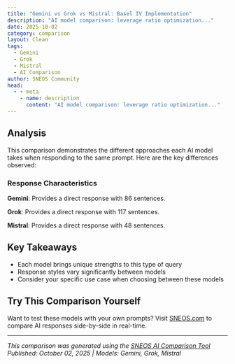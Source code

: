 ```yaml
---
title: "Gemini vs Grok vs Mistral: Basel IV Implementation"
description: "AI model comparison: leverage ratio optimization..."
date: 2025-10-02
category: comparison
layout: Clean
tags:
  - Gemini
  - Grok
  - Mistral
  - AI Comparison
author: SNEOS Community
head:
  - - meta
    - name: description
      content: "AI model comparison: leverage ratio optimization..."
---
```


<ChatComparison
  title="Gemini vs Grok vs Mistral: Basel IV Implementation"
  prompt="leverage ratio optimization"
  :responses='{
    "Gemini": "## Leverage Ratio Optimization: Striking the Right Balance\n\nLeverage ratio optimization is the process of finding the ideal level of debt a company should use to finance its assets and operations.  It involves balancing the benefits of using debt (e.g., lower cost of capital, tax shields) with the risks (e.g., increased financial distress, potential for bankruptcy).  There\u0027s no one-size-fits-all answer, as the optimal leverage ratio depends heavily on the specific industry, company characteristics, and prevailing economic conditions.\n\nHere\u0027s a breakdown of the key aspects:\n\n**1. Understanding Leverage Ratios:**\n\n*   **Definition:** Leverage ratios measure the proportion of a company\u0027s assets financed by debt. Higher ratios indicate greater reliance on debt.\n*   **Common Leverage Ratios:**\n    *   **Debt-to-Equity Ratio:** Total Debt / Shareholder\u0027s Equity.  Measures the amount of debt used to finance assets relative to the amount financed by equity.  A higher ratio indicates higher leverage.\n    *   **Debt-to-Assets Ratio:** Total Debt / Total Assets.  Indicates the proportion of a company\u0027s assets funded by debt. A ratio of 0.5 means half the assets are funded by debt.\n    *   **Equity Multiplier (Financial Leverage):** Total Assets / Shareholder\u0027s Equity.  Shows how many assets are funded by equity. A higher multiplier indicates greater leverage. (Note: It\u0027s mathematically related to the Debt-to-Equity Ratio: Equity Multiplier = 1 \u002B Debt-to-Equity Ratio)\n    *   **Debt-to-Capital Ratio:** Total Debt / (Total Debt \u002B Shareholder\u0027s Equity).  Similar to debt-to-assets, but focuses on the long-term capital structure.\n    *   **Interest Coverage Ratio (Times Interest Earned):** Earnings Before Interest and Taxes (EBIT) / Interest Expense.  Measures a company\u0027s ability to pay its interest expenses from its operating income. A higher ratio indicates a stronger ability to service debt.\n    *   **Fixed Charge Coverage Ratio:** (EBIT \u002B Lease Payments) / (Interest Expense \u002B Lease Payments).  A more comprehensive measure including lease obligations.\n\n**2. Why Optimize Leverage?**\n\n*   **Maximizing Shareholder Value:** The primary goal is to find the leverage level that maximizes the value of the company for its shareholders.\n*   **Reducing Cost of Capital:** Debt is typically cheaper than equity because it carries a lower required rate of return.  Interest payments on debt are also tax-deductible, providing a tax shield.  Optimizing leverage can lower the company\u0027s weighted average cost of capital (WACC).\n*   **Boosting Return on Equity (ROE):**  Debt can magnify returns to shareholders. If the return on assets (ROA) exceeds the cost of debt, leveraging can increase ROE.\n*   **Avoiding Financial Distress:** Excessive debt increases the risk of financial distress and bankruptcy if the company cannot meet its debt obligations.\n*   **Maintaining Financial Flexibility:** Too much debt can limit a company\u0027s ability to invest in new opportunities, weather economic downturns, or take on strategic acquisitions.\n\n**3. Factors Influencing Optimal Leverage:**\n\n*   **Industry Characteristics:** Some industries, like utilities, tend to have higher leverage ratios due to stable cash flows.  Others, like technology, typically have lower leverage due to higher volatility and growth opportunities.\n*   **Company Size and Maturity:** Larger, more mature companies often have better access to debt markets and can handle higher leverage.\n*   **Business Risk:** Companies with stable and predictable earnings can generally handle more debt than companies with volatile earnings.\n*   **Asset Structure:** Companies with a higher proportion of tangible, easily liquidated assets can typically support more debt.\n*   **Growth Opportunities:** Companies with significant growth opportunities may choose to maintain lower leverage to retain financial flexibility for future investments.\n*   **Management\u0027s Risk Tolerance:** Management\u0027s attitude towards risk will influence their preferred level of leverage.\n*   **Tax Rates:** Higher tax rates increase the value of the tax shield provided by debt.\n*   **Interest Rates:** Lower interest rates make debt more attractive.\n*   **Investor Sentiment and Market Conditions:** During economic booms, investors may be more willing to lend money, allowing companies to increase leverage.\n\n**4. How to Optimize Leverage:**\n\n*   **Capital Structure Theory:**\n    *   **Modigliani-Miller Theorem (with Taxes):**  In a perfect world (no taxes, no bankruptcy costs), a company\u0027s value is independent of its capital structure. However, with corporate taxes, the value of the firm increases with leverage due to the tax shield on interest payments.\n    *   **Trade-Off Theory:**  Companies should increase debt until the marginal benefit of the tax shield equals the marginal cost of financial distress.  The optimal capital structure balances these two opposing forces.\n    *   **Pecking Order Theory:** Companies prefer to finance investments with internal funds first, then debt, and finally equity. This is because issuing equity can signal to the market that the company\u0027s stock is overvalued.\n*   **Analyzing Peer Companies:** Examine the leverage ratios of similar companies in the same industry. This can provide a benchmark for what is considered an acceptable level of debt.\n*   **Sensitivity Analysis:**  Model the impact of different leverage levels on key financial metrics, such as earnings per share (EPS), return on equity (ROE), and credit ratings.\n*   **Cost of Capital Analysis:**  Calculate the company\u0027s WACC at different leverage levels. The optimal leverage level is typically the one that minimizes the WACC.\n*   **Scenario Planning:**  Assess the company\u0027s ability to service its debt under different economic scenarios, such as recessions or interest rate increases.\n*   **Credit Rating Agency Considerations:**  Understand the factors that credit rating agencies consider when assigning credit ratings. Maintain a leverage level that will allow the company to maintain a desired credit rating.\n*   **Dividend Policy:**  Consider the impact of debt on the company\u0027s ability to pay dividends.\n\n**5. Tools and Techniques:**\n\n*   **Financial Modeling:**  Developing detailed financial models to simulate the impact of different leverage levels.\n*   **Statistical Analysis:** Using regression analysis to identify the factors that influence a company\u0027s optimal leverage ratio.\n*   **Ratio Analysis:**  Calculating and comparing key leverage ratios over time and to industry benchmarks.\n*   **Discounted Cash Flow (DCF) Analysis:**  Used to value the company at different leverage levels.\n\n**6. Challenges and Considerations:**\n\n*   **Predicting Financial Distress Costs:** Accurately estimating the costs of financial distress is difficult.\n*   **Changing Economic Conditions:** The optimal leverage ratio can change over time as economic conditions change.\n*   **Agency Costs:** Conflicts of interest between shareholders and bondholders can affect capital structure decisions.\n*   **Information Asymmetry:**  Managers may have private information about the company\u0027s prospects that is not available to investors.\n\n**Example:**\n\nImagine a company considers increasing its debt. They need to consider the benefits (tax shield, potential for higher ROE) against the risks (increased interest expense, higher risk of financial distress).\n\n*   **Benefit:** Increasing debt by $1 million at a 5% interest rate would provide a $50,000 interest expense. Assuming a 21% corporate tax rate, the tax shield is $10,500 ($50,000 * 0.21).\n*   **Risk:**  The company needs to ensure it can comfortably cover the $50,000 in annual interest expense. They need to analyze their interest coverage ratio and stress test it against potential downturns in revenue.  Higher leverage also increases the probability of a credit rating downgrade, which could increase future borrowing costs.\n\n**In conclusion,** leverage ratio optimization is a complex process that requires careful consideration of a variety of factors. The optimal level of leverage is not a static number but rather a dynamic target that needs to be adjusted over time in response to changing economic conditions and company circumstances. By carefully weighing the benefits and risks of debt, companies can find the optimal leverage level that maximizes shareholder value and ensures long-term financial stability. It\u0027s important to consult with financial professionals to determine the appropriate strategy for your specific company.\n",
    "Grok": "Leverage ratio optimization is a financial strategy used by individuals, companies, or investors to balance the use of borrowed funds (debt) with equity to maximize returns on investment, minimize risks, and achieve specific financial goals. Leverage ratios measure the extent to which a business or investment relies on debt versus equity to finance its operations or assets. Optimizing these ratios involves finding the right mix of debt and equity to achieve efficiency in cost of capital, profitability, and risk management.\n\nBelow, I\u2019ll explain the concept in detail, including key leverage ratios, the benefits and risks of leverage, and strategies for optimization.\n\n---\n\n### **Key Leverage Ratios**\nLeverage ratios are financial metrics that assess the level of debt in relation to equity or assets. Common leverage ratios include:\n\n1. **Debt-to-Equity Ratio (D/E):**\n   - Formula: Total Debt / Total Equity\n   - Indicates the proportion of debt financing relative to equity financing. A higher ratio means more reliance on debt.\n   - Example: A D/E ratio of 2 means the company has $2 of debt for every $1 of equity.\n\n2. **Debt-to-Assets Ratio (D/A):**\n   - Formula: Total Debt / Total Assets\n   - Measures the percentage of a company\u2019s assets financed by debt. A higher ratio indicates greater financial risk.\n   - Example: A D/A ratio of 0.5 means 50% of the company\u2019s assets are financed by debt.\n\n3. **Interest Coverage Ratio (ICR):**\n   - Formula: Earnings Before Interest and Taxes (EBIT) / Interest Expense\n   - Assesses a company\u2019s ability to pay interest on its debt. A higher ratio indicates better ability to cover interest payments.\n   - Example: An ICR of 5 means the company\u2019s EBIT is 5 times its interest expense.\n\n4. **Equity Multiplier:**\n   - Formula: Total Assets / Total Equity\n   - Reflects the degree of financial leverage. A higher equity multiplier indicates greater use of debt.\n   - Example: An equity multiplier of 3 means that for every $1 of equity, the company has $3 in assets (implying $2 in debt).\n\n---\n\n### **Benefits of Leverage**\nUsing debt as part of a capital structure can provide several advantages when optimized:\n1. **Increased Returns on Equity (ROE):**\n   - Debt can amplify returns on equity if the return on investment (ROI) exceeds the cost of borrowing (interest rate). This is known as the \u0022leverage effect.\u0022\n   - Example: If a company borrows at 5% interest and invests in a project yielding 10%, the extra 5% return boosts equity holders\u2019 profits.\n\n2. **Tax Advantages:**\n   - Interest payments on debt are often tax-deductible, reducing the overall tax burden and lowering the effective cost of debt.\n\n3. **Capital Access:**\n   - Leverage allows companies or investors to access more capital than they could with equity alone, enabling larger investments or growth opportunities.\n\n---\n\n### **Risks of Leverage**\nWhile leverage can enhance returns, it also increases financial risk:\n1. **Higher Financial Risk:**\n   - High leverage means higher fixed interest obligations, which must be paid regardless of profitability. This can lead to financial distress or bankruptcy during downturns.\n\n2. **Volatility in Returns:**\n   - Leverage amplifies both gains and losses. If investments underperform, losses are magnified.\n\n3. **Covenant Restrictions:**\n   - Lenders often impose debt covenants (e.g., maintaining certain leverage ratios), limiting operational flexibility.\n\n4. **Cost of Debt:**\n   - If interest rates rise or creditworthiness declines, the cost of borrowing can increase, straining cash flows.\n\n---\n\n### **What is Leverage Ratio Optimization?**\nLeverage ratio optimization involves determining the ideal balance between debt and equity to achieve specific financial objectives, such as:\n- Maximizing return on equity (ROE) or return on invested capital (ROIC).\n- Minimizing the weighted average cost of capital (WACC).\n- Maintaining financial stability and meeting regulatory or lender requirements.\n- Ensuring sufficient liquidity to cover debt obligations.\n\nThe optimal leverage ratio varies depending on factors like:\n- Industry norms (e.g., capital-intensive industries like utilities often have higher leverage).\n- Company size and growth stage.\n- Risk tolerance of stakeholders.\n- Economic conditions and interest rates.\n- Regulatory constraints (e.g., Basel III requirements for banks).\n\n---\n\n### **Strategies for Leverage Ratio Optimization**\n1. **Analyze Cost of Capital (WACC):**\n   - The Weighted Average Cost of Capital (WACC) is a key factor in leverage optimization. It represents the blended cost of equity and debt.\n   - Formula: WACC = (E/V * Re) \u002B (D/V * Rd * (1-T))\n     - E = Equity, D = Debt, V = Total Capital (E\u002BD), Re = Cost of Equity, Rd = Cost of Debt, T = Tax Rate.\n   - Initially, increasing debt lowers WACC because debt is cheaper than equity (due to tax shields). However, beyond a certain point, excessive debt raises WACC due to increased risk and higher borrowing costs.\n   - Optimization involves finding the debt-equity mix that minimizes WACC.\n\n2. **Assess Risk Tolerance and Cash Flow Stability:**\n   - Companies with stable, predictable cash flows (e.g., utilities) can handle higher leverage because they are more likely to meet debt obligations.\n   - Businesses with volatile earnings (e.g., tech startups) should maintain lower leverage to avoid financial distress.\n\n3. **Benchmark Against Industry Standards:**\n   - Compare leverage ratios with industry peers to ensure competitiveness. For instance, real estate companies often have higher D/E ratios due to the asset-heavy nature of the business, while tech firms may rely more on equity.\n\n4. **Monitor Debt Service Coverage:**\n   - Ensure that earnings are sufficient to cover interest and principal repayments. Target a comfortable interest coverage ratio (e.g., \u003E2) to mitigate default risk.\n\n5. **Incorporate Flexibility in Capital Structure:**\n   - Use a mix of short-term and long-term debt to balance cost and flexibility.\n   - Consider convertible debt or hybrid instruments that can be converted to equity under certain conditions, reducing leverage risk.\n\n6. **Leverage Tax Shields:**\n   - Take advantage of tax deductions on interest payments to lower the effective cost of debt, but avoid over-leveraging just for tax benefits.\n\n7. **Stress Test Scenarios:**\n   - Model the impact of adverse conditions (e.g., rising interest rates, economic downturns) on leverage ratios and debt repayment capacity to ensure sustainability.\n\n8. **Regulatory Compliance:**\n   - For financial institutions, comply with capital adequacy requirements like Basel III, which mandate specific leverage ratios (e.g., Tier 1 capital to total exposure).\n\n---\n\n### **Practical Example: Corporate Leverage Optimization**\nA manufacturing company wants to expand and is considering whether to finance the expansion with debt or equity.\n- Current D/E Ratio: 1.0 (equal debt and equity).\n- Cost of Debt: 6% (after tax).\n- Cost of Equity: 10%.\n- Project Expected Return: 8%.\n\n**Analysis:**\n- If financed with equity, the return (8%) is below the cost of equity (10%), resulting in a loss of value for shareholders.\n- If financed with debt, the return (8%) exceeds the cost of debt (6%), increasing ROE.\n- However, taking on more debt increases the D/E ratio to 1.5, raising financial risk.\n- Optimization: The company could use a mix of 70% debt and 30% equity to balance the benefits of low-cost debt with risk mitigation.\n\n---\n\n### **Challenges in Leverage Ratio Optimization**\n1. **Economic Uncertainty:**\n   - Interest rate fluctuations or recessions can make debt more expensive or harder to service.\n2. **Over-Leveraging:**\n   - Excessive debt can lead to insolvency if cash flows decline.\n3. **Access to Capital:**\n   - Companies with poor credit ratings may face high borrowing costs, making debt less attractive.\n4. **Stakeholder Expectations:**\n   - Shareholders may prefer lower leverage for stability, while management might favor debt for growth.\n\n---\n\n### **Conclusion**\nLeverage ratio optimization is about striking a balance between using debt to enhance returns and managing the associated risks. It requires a deep understanding of a company\u2019s financial position, industry dynamics, and economic environment. Tools like WACC analysis, stress testing, and ratio benchmarking can guide decision-making. Businesses and investors must regularly review and adjust their capital structures to adapt to changing conditions, ensuring long-term sustainability and profitability.\n\nIf you\u2019re looking for a specific application (e.g., optimizing leverage for a personal investment portfolio, a business, or a financial institution), feel free to provide more details!",
    "Mistral": "Leveraging ratio optimization is a critical aspect of financial management, particularly in the context of investment portfolios, corporate finance, and risk management. The leverage ratio is a measure of a company\u0027s or an individual\u0027s financial leverage, typically calculated as the ratio of total debt to equity or total assets. Optimizing this ratio involves finding the right balance between debt and equity to maximize returns while minimizing risk.\n\nHere are some key considerations and strategies for optimizing the leverage ratio:\n\n### 1. **Understanding the Leverage Ratio**\n   - **Debt-to-Equity Ratio**: Total debt divided by total equity.\n   - **Debt-to-Assets Ratio**: Total debt divided by total assets.\n   - **Interest Coverage Ratio**: Earnings before interest and taxes (EBIT) divided by interest expenses.\n\n### 2. **Benefits of Leverage**\n   - **Increased Returns**: Leverage can amplify returns on equity.\n   - **Tax Advantages**: Interest payments on debt are often tax-deductible.\n   - **Operational Flexibility**: Debt financing can provide more flexibility compared to equity financing.\n\n### 3. **Risks of Leverage**\n   - **Financial Distress**: High levels of debt can lead to financial distress and potential bankruptcy.\n   - **Interest Rate Risk**: Fluctuations in interest rates can affect the cost of debt.\n   - **Credit Risk**: Defaulting on debt can have severe consequences.\n\n### 4. **Optimization Strategies**\n   - **Cost of Capital Analysis**: Evaluate the cost of debt versus the cost of equity to determine the optimal mix.\n   - **Risk Management**: Assess the risk tolerance of the entity and ensure that the leverage ratio aligns with this tolerance.\n   - **Cash Flow Analysis**: Ensure that the entity has sufficient cash flow to meet debt obligations.\n   - **Industry Benchmarks**: Compare the leverage ratio with industry averages to ensure it is within a reasonable range.\n   - **Scenario Analysis**: Conduct stress tests and scenario analyses to understand the impact of different economic conditions on the leverage ratio.\n\n### 5. **Mathematical Models**\n   - **Capital Asset Pricing Model (CAPM)**: Used to determine the expected return on equity based on the risk-free rate, market risk premium, and beta.\n   - **Weighted Average Cost of Capital (WACC)**: Calculates the overall cost of capital, taking into account both debt and equity.\n   - **Modigliani-Miller Theorem**: Provides insights into the relationship between a company\u0027s value and its capital structure.\n\n### 6. **Practical Steps**\n   - **Debt Restructuring**: Refinance existing debt to lower interest rates or extend maturities.\n   - **Equity Financing**: Raise additional equity to reduce the debt-to-equity ratio.\n   - **Dividend Policy**: Adjust the dividend policy to retain more earnings and reduce the need for external financing.\n   - **Operational Efficiency**: Improve operational efficiency to increase cash flow and reduce the need for debt.\n\n### 7. **Monitoring and Adjustment**\n   - **Regular Review**: Periodically review the leverage ratio and adjust the capital structure as needed.\n   - **Performance Metrics**: Use key performance indicators (KPIs) to monitor financial health and make timely adjustments.\n   - **Feedback Loop**: Implement a feedback loop to continuously improve the leverage optimization process.\n\n### 8. **Regulatory and Compliance Considerations**\n   - **Regulatory Requirements**: Ensure compliance with regulatory requirements related to leverage ratios, especially in industries like banking and finance.\n   - **Credit Ratings**: Maintain a healthy leverage ratio to preserve credit ratings and access to favorable financing terms.\n\n### Example:\nSuppose a company has total assets of $100 million, total debt of $60 million, and total equity of $40 million. The debt-to-equity ratio is 1.5 (60/40). If the company wants to optimize its leverage ratio, it might consider the following:\n\n1. **Reduce Debt**: Pay down some of the debt to lower the debt-to-equity ratio.\n2. **Increase Equity**: Issue new shares to increase equity and reduce the debt-to-equity ratio.\n3. **Improve Cash Flow**: Implement cost-cutting measures or increase revenue to improve cash flow and reduce the need for debt.\n\nBy carefully balancing these factors, the company can optimize its leverage ratio to achieve a more stable and profitable financial position.\n\nOptimizing the leverage ratio is a dynamic process that requires ongoing evaluation and adjustment based on changing market conditions, financial performance, and strategic goals."
  }'
  published-date="13:24"
/>

## Analysis

This comparison demonstrates the different approaches each AI model takes when responding to the same prompt. Here are the key differences observed:

### Response Characteristics

**Gemini**: Provides a direct response with 86 sentences. 

**Grok**: Provides a direct response with 117 sentences. 

**Mistral**: Provides a direct response with 48 sentences. 

## Key Takeaways

- Each model brings unique strengths to this type of query
- Response styles vary significantly between models
- Consider your specific use case when choosing between these models

## Try This Comparison Yourself

Want to test these models with your own prompts? Visit [SNEOS.com](https://sneos.com) to compare AI responses side-by-side in real-time.

---

*This comparison was generated using the [SNEOS AI Comparison Tool](https://sneos.com)*
*Published: October 02, 2025 | Models: Gemini, Grok, Mistral*
